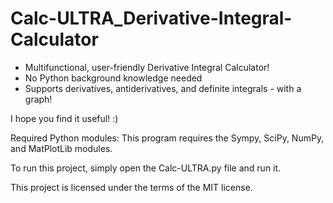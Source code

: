 # Calc-ULTRA_Derivative-Integral-Calculator
- Multifunctional, user-friendly Derivative Integral Calculator!
- No Python background knowledge needed
- Supports derivatives, antiderivatives, and definite integrals - with a graph!

I hope you find it useful! :)

Required Python modules: This program requires the Sympy, SciPy, NumPy, and MatPlotLib modules.

To run this project, simply open the Calc-ULTRA.py file and run it.

This project is licensed under the terms of the MIT license.
